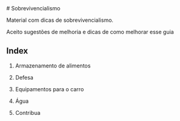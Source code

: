 <div>
# Sobrevivencialismo

<p>Material com dicas de sobrevivencialismo.</p>


<p>Aceito sugestões de melhoria e dicas de como melhorar esse guia<p>


## Index


01. Armazenamento de alimentos

02. Defesa

03. Equipamentos para o carro

04. Água

99. Contribua
</div>
